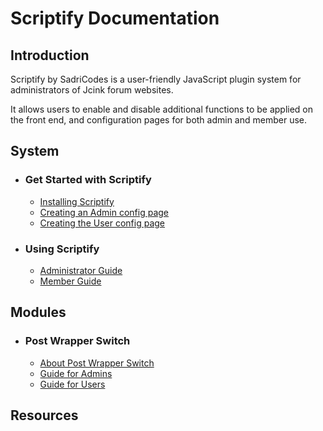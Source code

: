 # Scriptify Documentation

## Introduction

Scriptify by SadriCodes is a user-friendly JavaScript plugin system for administrators of Jcink forum websites.

It allows users to enable and disable additional functions to be applied on the front end, and configuration pages for both admin and member use.

## System

- ### Get Started with Scriptify

  - [Installing Scriptify](./installing.md)
  - [Creating an Admin config page](./installing.md)
  - [Creating the User config page](./installing.md)

- ### Using Scriptify
  - [Administrator Guide](./adminguide.md)
  - [Member Guide](./memberguide.md)

## Modules

- ### Post Wrapper Switch
  - [About Post Wrapper Switch](./moduleGuides/wrapperSwitch/wrapperSwitch.md)
  - [Guide for Admins](./moduleGuides/wrapperSwitch/wrapperSwitchAdmin.md)
  - [Guide for Users](./moduleGuides/wrapperSwitch/wrapperSwitchUser.md)

## Resources
